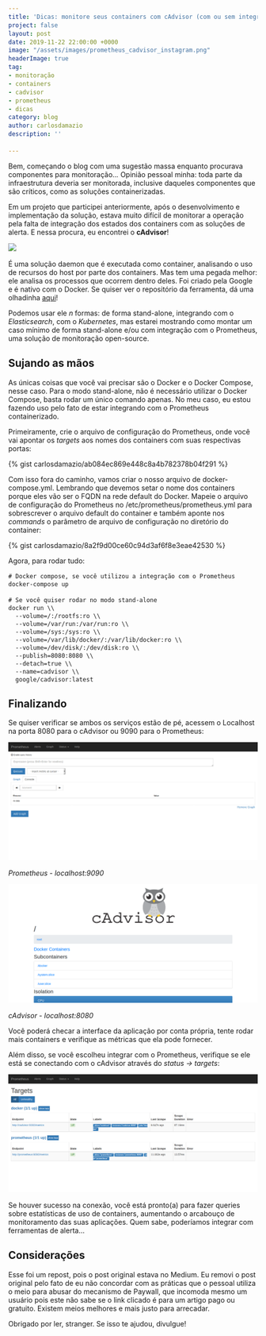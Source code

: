 ```yaml
---
title: 'Dicas: monitore seus containers com cAdvisor (com ou sem integração do Prometheus)'
project: false
layout: post
date: 2019-11-22 22:00:00 +0000
image: "/assets/images/prometheus_cadvisor_instagram.png"
headerImage: true
tag:
- monitoração
- containers
- cadvisor
- prometheus
- dicas
category: blog
author: carlosdamazio
description: ''

---
```

Bem, começando o blog com uma sugestão massa enquanto procurava componentes para monitoração.._._ Opinião pessoal minha: toda parte da infraestrutura deveria ser monitorada, inclusive daqueles componentes que são críticos, como as soluções containerizadas.

Em um projeto que participei anteriormente, após o desenvolvimento e implementação da solução, estava muito difícil de monitorar a operação pela falta de integração dos estados dos containers com as soluções de alerta. E nessa procura, eu encontrei o **cAdvisor**!

![](https://github.com/google/cadvisor/raw/master/logo.png)

É uma solução daemon que é executada como container, analisando o uso de recursos do host por parte dos containers. Mas tem uma pegada melhor: ele analisa os processos que ocorrem dentro deles. Foi criado pela Google e é nativo com o Docker. Se quiser ver o repositório da ferramenta, dá uma olhadinha [aqui](https://github.com/google/cadvisor)!

Podemos usar ele _n_ formas: de forma stand-alone, integrando com o _Elasticsearch_, com o _Kubernetes_, mas estarei mostrando como montar um caso mínimo de forma stand-alone e/ou com integração com o Prometheus, uma solução de monitoração open-source.

## Sujando as mãos

As únicas coisas que você vai precisar são o Docker e o Docker Compose, nesse caso. Para o modo stand-alone, não é necessário utilizar o Docker Compose, basta rodar um único comando apenas. No meu caso, eu estou fazendo uso pelo fato de estar integrando com o Prometheus containerizado.

Primeiramente, crie o arquivo de configuração do Prometheus, onde você vai apontar os _targets_ aos nomes dos containers com suas respectivas portas:

{% gist carlosdamazio/ab084ec869e448c8a4b782378b04f291 %}

Com isso fora do caminho, vamos criar o nosso arquivo de docker-compose.yml. Lembrando que devemos setar o nome dos containers porque eles vão ser o FQDN na rede default do Docker. Mapeie o arquivo de configuração do Prometheus no /etc/prometheus/prometheus.yml para sobrescrever o arquivo default do container e também aponte nos _commands_ o parâmetro de arquivo de configuração no diretório do container:

{% gist carlosdamazio/8a2f9d00ce60c94d3af6f8e3eae42530 %}

Agora, para rodar tudo:

    # Docker compose, se você utilizou a integração com o Prometheus
    docker-compose up
    
    # Se você quiser rodar no modo stand-alone
    docker run \\
      --volume=/:/rootfs:ro \\
      --volume=/var/run:/var/run:ro \\
      --volume=/sys:/sys:ro \\
      --volume=/var/lib/docker/:/var/lib/docker:ro \\
      --volume=/dev/disk/:/dev/disk:ro \\
      --publish=8080:8080 \\
      --detach=true \\
      --name=cadvisor \\
      google/cadvisor:latest

## Finalizando

Se quiser verificar se ambos os serviços estão de pé, acessem o Localhost na porta 8080 para o cAdvisor ou 9090 para o Prometheus:

![](/assets/images/-6bd8ac8c-e8d0-43f5-8263-7133cbafc913untitled.png)

_Prometheus - localhost:9090_

![](/assets/images/-b7188ae3-cb4c-4f43-9196-021a2374dda7untitled.png)

_cAdvisor - localhost:8080_

Você poderá checar a interface da aplicação por conta própria, tente rodar mais containers e verifique as métricas que ela pode fornecer.

Além disso, se você escolheu integrar com o Prometheus, verifique se ele está se conectando com o cAdvisor através do _status → targets_:

![](/assets/images/-d5cd3b20-708f-47d4-ad0c-448f5cdc0ce9untitled.png)

Se houver sucesso na conexão, você está pronto(a) para fazer queries sobre estatísticas de uso de containers, aumentando o arcabouço de monitoramento das suas aplicações. Quem sabe, poderíamos integrar com ferramentas de alerta...

## Considerações

Esse foi um repost, pois o post original estava no Medium. Eu removi o post original pelo fato de eu não concordar com as práticas que o pessoal utiliza o meio para abusar do mecanismo de Paywall, que incomoda mesmo um usuário pois este não sabe se o link clicado é para um artigo pago ou gratuito. Existem meios melhores e mais justo para arrecadar.

Obrigado por ler, stranger. Se isso te ajudou, divulgue!